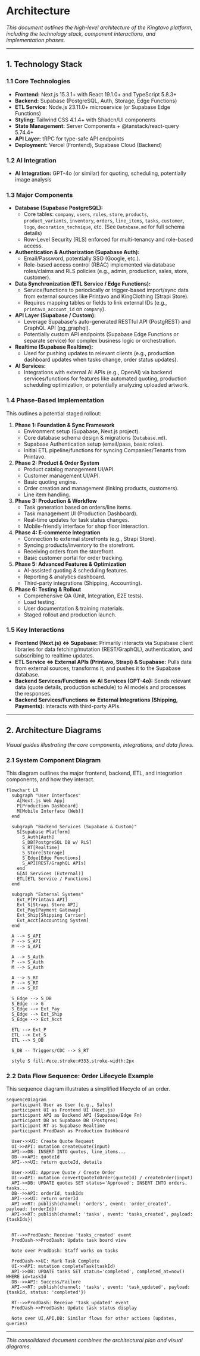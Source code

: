 # Architecture

_This document outlines the high-level architecture of the Kingtavo platform, including the technology stack, component interactions, and implementation phases._

---

## 1. Technology Stack

### 1.1 Core Technologies

*   **Frontend:** Next.js 15.3.1+ with React 19.1.0+ and TypeScript 5.8.3+
*   **Backend:** Supabase (PostgreSQL, Auth, Storage, Edge Functions)
*   **ETL Service:** Node.js 23.11.0+ microservice (or Supabase Edge Functions)
*   **Styling:** Tailwind CSS 4.1.4+ with Shadcn/UI components
*   **State Management:** Server Components + @tanstack/react-query 5.74.4+
*   **API Layer:** tRPC for type-safe API endpoints
*   **Deployment:** Vercel (Frontend), Supabase Cloud (Backend)

### 1.2 AI Integration

*   **AI Integration:** GPT-4o (or similar) for quoting, scheduling, potentially image analysis

### 1.3 Major Components

*   **Database (Supabase PostgreSQL):**
    *   Core tables: `company`, `users`, `roles`, `store`, `products`, `product_variants`, `inventory`, `orders`, `line_items`, `tasks`, `customer`, `logo`, `decoration_technique`, etc. (See `Database.md` for full schema details)
    *   Row-Level Security (RLS) enforced for multi-tenancy and role-based access.
*   **Authentication & Authorization (Supabase Auth):**
    *   Email/Password, potentially SSO (Google, etc.).
    *   Role-based access control (RBAC) implemented via database roles/claims and RLS policies (e.g., admin, production, sales, store, customer).
*   **Data Synchronization (ETL Service / Edge Functions):**
    *   Service/functions to periodically or trigger-based import/sync data from external sources like Printavo and KingClothing (Strapi Store).
    *   Requires mapping tables or fields to link external IDs (e.g., `printavo_account_id` on `company`).
*   **API Layer (Supabase / Custom):**
    *   Leverage Supabase's auto-generated RESTful API (PostgREST) and GraphQL API (pg_graphql).
    *   Potentially custom API endpoints (Supabase Edge Functions or separate service) for complex business logic or orchestration.
*   **Realtime (Supabase Realtime):**
    *   Used for pushing updates to relevant clients (e.g., production dashboard updates when tasks change, order status updates).
*   **AI Services:**
    *   Integrations with external AI APIs (e.g., OpenAI) via backend services/functions for features like automated quoting, production scheduling optimization, or potentially analyzing uploaded artwork.

### 1.4 Phase-Based Implementation

This outlines a potential staged rollout:

1.  **Phase 1: Foundation & Sync Framework**
    *   Environment setup (Supabase, Next.js project).
    *   Core database schema design & migrations (`Database.md`).
    *   Supabase Authentication setup (email/pass, basic roles).
    *   Initial ETL pipeline/functions for syncing Companies/Tenants from Printavo.
2.  **Phase 2: Product & Order System**
    *   Product catalog management UI/API.
    *   Customer management UI/API.
    *   Basic quoting engine.
    *   Order creation and management (linking products, customers).
    *   Line item handling.
3.  **Phase 3: Production & Workflow**
    *   Task generation based on orders/line items.
    *   Task management UI (Production Dashboard).
    *   Real-time updates for task status changes.
    *   Mobile-friendly interface for shop floor interaction.
4.  **Phase 4: E-commerce Integration**
    *   Connection to external storefronts (e.g., Strapi Store).
    *   Syncing products/inventory to the storefront.
    *   Receiving orders from the storefront.
    *   Basic customer portal for order tracking.
5.  **Phase 5: Advanced Features & Optimization**
    *   AI-assisted quoting & scheduling features.
    *   Reporting & analytics dashboard.
    *   Third-party integrations (Shipping, Accounting).
6.  **Phase 6: Testing & Rollout**
    *   Comprehensive QA (Unit, Integration, E2E tests).
    *   Load testing.
    *   User documentation & training materials.
    *   Staged rollout and production launch.

### 1.5 Key Interactions

*   **Frontend (Next.js) <=> Supabase:** Primarily interacts via Supabase client libraries for data fetching/mutation (REST/GraphQL), authentication, and subscribing to realtime updates.
*   **ETL Service <=> External APIs (Printavo, Strapi) & Supabase:** Pulls data from external sources, transforms it, and pushes it to the Supabase database.
*   **Backend Services/Functions <=> AI Services (GPT-4o):** Sends relevant data (quote details, production schedule) to AI models and processes the responses.
*   **Backend Services/Functions <=> External Integrations (Shipping, Payments):** Interacts with third-party APIs.

---

## 2. Architecture Diagrams

_Visual guides illustrating the core components, integrations, and data flows._

### 2.1 System Component Diagram

This diagram outlines the major frontend, backend, ETL, and integration components, and how they interact.

```mermaid
flowchart LR
  subgraph "User Interfaces"
    A[Next.js Web App]
    P[Production Dashboard]
    M[Mobile Interface (Web)]
  end

  subgraph "Backend Services (Supabase & Custom)"
    S[Supabase Platform]
      S_Auth[Auth]
      S_DB[PostgreSQL DB w/ RLS]
      S_RT[Realtime]
      S_Store[Storage]
      S_Edge[Edge Functions]
      S_API[REST/GraphQL APIs]
    end
    G[AI Services (External)]
    ETL[ETL Service / Functions]
  end

  subgraph "External Systems"
    Ext_P[Printavo API]
    Ext_S[Strapi Store API]
    Ext_Pay[Payment Gateway]
    Ext_Ship[Shipping Carrier]
    Ext_Acct[Accounting System]
  end

  A --> S_API
  P --> S_API
  M --> S_API

  A --> S_Auth
  P --> S_Auth
  M --> S_Auth

  A --> S_RT
  P --> S_RT
  M --> S_RT

  S_Edge --> S_DB
  S_Edge --> G
  S_Edge --> Ext_Pay
  S_Edge --> Ext_Ship
  S_Edge --> Ext_Acct

  ETL --> Ext_P
  ETL --> Ext_S
  ETL --> S_DB

  S_DB -- Triggers/CDC --> S_RT

  style S fill:#ece,stroke:#333,stroke-width:2px
```

### 2.2 Data Flow Sequence: Order Lifecycle Example

This sequence diagram illustrates a simplified lifecycle of an order.

```mermaid
sequenceDiagram
  participant User as User (e.g., Sales)
  participant UI as Frontend UI (Next.js)
  participant API as Backend API (Supabase/Edge Fn)
  participant DB as Supabase DB (Postgres)
  participant RT as Supabase Realtime
  participant ProdDash as Production Dashboard

  User->>UI: Create Quote Request
  UI->>API: mutation createQuote(input)
  API->>DB: INSERT INTO quotes, line_items...
  DB-->>API: quoteId
  API-->>UI: return quoteId, details

  User->>UI: Approve Quote / Create Order
  UI->>API: mutation convertQuoteToOrder(quoteId) / createOrder(input)
  API->>DB: UPDATE quotes SET status='Approved'; INSERT INTO orders, tasks...
  DB-->>API: orderId, taskIds
  API-->>UI: return orderId
  API->>RT: publish(channel: 'orders', event: 'order_created', payload: {orderId})
  API->>RT: publish(channel: 'tasks', event: 'tasks_created', payload: {taskIds})


  RT-->>ProdDash: Receive 'tasks_created' event
  ProdDash->>ProdDash: Update task board view

  Note over ProdDash: Staff works on tasks

  ProdDash->>UI: Mark Task Complete
  UI->>API: mutation completeTask(taskId)
  API->>DB: UPDATE tasks SET status='completed', completed_at=now() WHERE id=taskId
  DB-->>API: Success/Failure
  API->>RT: publish(channel: 'tasks', event: 'task_updated', payload: {taskId, status: 'completed'})

  RT-->>ProdDash: Receive 'task_updated' event
  ProdDash->>ProdDash: Update task status display

  Note over UI,API,DB: Similar flows for other actions (updates, queries)
```

---

*This consolidated document combines the architectural plan and visual diagrams.*